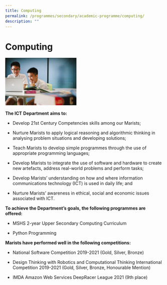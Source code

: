 ```yaml
---
title: Computing
permalink: /programmes/secondary/academic-programme/computing/
description: ""
---
```

# Computing

<img src="/images/Academic%20Programme/Secondary/computer-science_v1.png" style="width:45%">


**The ICT**&nbsp;**Department**&nbsp;**aims to:**

*   Develop 21st Century Competencies skills among our Marists;  
    
*   Nurture Marists to apply logical reasoning and algorithmic thinking in analysing problem situations and developing solutions;  
    
*   Teach Marists to develop simple programmes through the use of appropriate programming languages;  
    
*   Develop Marists to integrate the use of software and hardware to create new artefacts, address real-world problems and perform tasks;
*   Develop Marists’ understanding on how and where information communications technology (ICT) is used in daily life; and  
    
*   Nurture Marists’ awareness in ethical, social and economic issues associated with ICT.  
    

  

**To achieve the Department’s goals, the following programmes are offered:**

*   MSHS 2-year Upper Secondary Computing Curriculum  
    
*   Python Programming  
    

  

**Marists have performed well in the following competitions:**  

*   National Software Competition 2019-2021 (Gold, Silver, Bronze)  
    
*   Design Thinking with Robotics and Computational Thinking International Competition 2019-2021 (Gold, Silver, Bronze, Honourable Mention)
*   IMDA Amazon Web Services DeepRacer League 2021 (9th place)